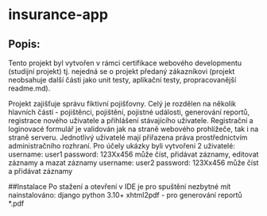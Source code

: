 # insurance-app

## Popis:
Tento projekt byl vytvořen v rámci certifikace webového developmentu (studijní projekt) tj. nejedná se o projekt předaný zákazníkovi (projekt neobsahuje další části jako unit testy, aplikační testy, propracovanější readme.md).

Projekt zajišťuje správu fiktivní pojišťovny. Celý je rozdělen na několik hlavních částí - pojištěnci, pojištění, pojistné události, generování reportů, registrace nového uživatele a přihlášení stávajícího uživatele.
Registrační a loginovacé formulář je validován jak na straně webového prohlížeče, tak i na straně serveru.
Jednotlivý uživatelé mají přiřazena práva prostřednictvím administračního rozhraní. Pro účely ukázky byli vytvořeni 2 uživatelé:
username: user1     password: 123Xx456      může číst, přidávat záznamy, editovat záznamy a mazat záznamy
username: user2     password: 123Xx456      může číst a přidávat záznamy

##Instalace
Po stažení a otevření v IDE je pro spuštění nezbytné mít nainstalováno:
django 
python 3.10+
xhtml2pdf        - pro generování reportů *.pdf
